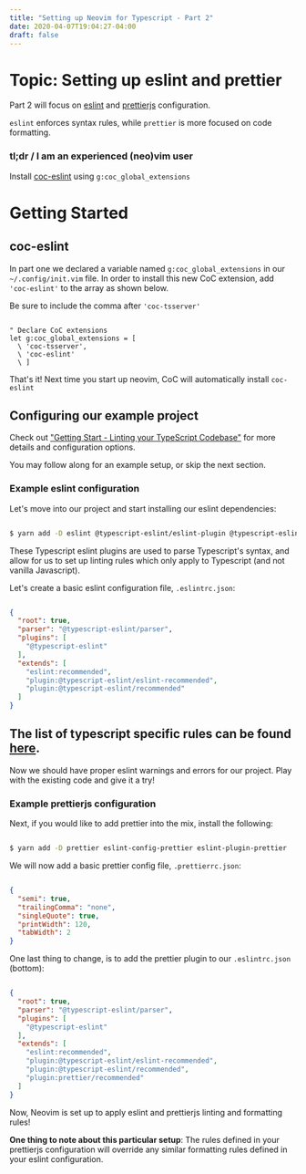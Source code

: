 ```yaml
---
title: "Setting up Neovim for Typescript - Part 2"
date: 2020-04-07T19:04:27-04:00
draft: false
---
```


# Topic: Setting up eslint and prettier

Part 2 will focus on [eslint](https://eslint.org/) and [prettierjs](https://prettier.io/) configuration.

`eslint` enforces syntax rules, while `prettier` is more focused on code formatting.

### tl;dr / I am an experienced (neo)vim user

Install [coc-eslint](https://github.com/neoclide/coc-eslint#coc-eslint) using `g:coc_global_extensions`

# Getting Started

## coc-eslint

In part one we declared a variable named `g:coc_global_extensions` in our `~/.config/init.vim` file. In order to install this new CoC extension, add `'coc-eslint'` to the array as shown below.

Be sure to include the comma after `'coc-tsserver'`

```VimL

" Declare CoC extensions
let g:coc_global_extensions = [
  \ 'coc-tsserver',
  \ 'coc-eslint'
  \ ]

```

That's it! Next time you start up neovim, CoC will automatically install `coc-eslint`

## Configuring our example project

Check out ["Getting Start - Linting your TypeScript Codebase"](https://github.com/typescript-eslint/typescript-eslint/blob/master/docs/getting-started/linting/README.md#getting-started---linting-your-typescript-codebase) for more details and configuration options.

You may follow along for an example setup, or skip the next section.

### Example eslint configuration

Let's move into our project and start installing our eslint dependencies:

```Bash

$ yarn add -D eslint @typescript-eslint/eslint-plugin @typescript-eslint/parser

```

These Typescript eslint plugins are used to parse Typescript's syntax, and allow for us to set up linting rules which only apply to Typescript (and not vanilla Javascript).


Let's create a basic eslint configuration file, `.eslintrc.json`:

```JSON

{
  "root": true,
  "parser": "@typescript-eslint/parser",
  "plugins": [
    "@typescript-eslint"
  ],
  "extends": [
    "eslint:recommended",
    "plugin:@typescript-eslint/eslint-recommended",
    "plugin:@typescript-eslint/recommended"
  ]
}

```

## **The list of typescript specific rules can be found [here](https://github.com/typescript-eslint/typescript-eslint/tree/master/packages/eslint-plugin#supported-rules).**

Now we should have proper eslint warnings and errors for our project. Play with the existing code and give it a try!

### Example prettierjs configuration

Next, if you would like to add prettier into the mix, install the following:

```Bash

$ yarn add -D prettier eslint-config-prettier eslint-plugin-prettier

```

We will now add a basic prettier config file, `.prettierrc.json`:

```JSON

{
  "semi": true,
  "trailingComma": "none",
  "singleQuote": true,
  "printWidth": 120,
  "tabWidth": 2
}

```

One last thing to change, is to add the prettier plugin to our `.eslintrc.json` (bottom):

```JSON

{
  "root": true,
  "parser": "@typescript-eslint/parser",
  "plugins": [
    "@typescript-eslint"
  ],
  "extends": [
    "eslint:recommended",
    "plugin:@typescript-eslint/eslint-recommended",
    "plugin:@typescript-eslint/recommended",
    "plugin:prettier/recommended"
  ]
}

```

Now, Neovim is set up to apply eslint and prettierjs linting and formatting rules!

**One thing to note about this particular setup**: The rules defined in your prettierjs configuration will override any similar formatting rules defined in your eslint configuration.

